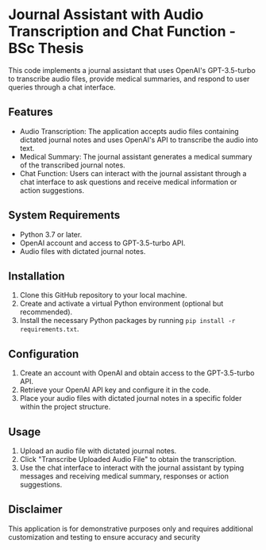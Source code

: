 # Journal Assistant with Audio Transcription and Chat Function - BSc Thesis

This code implements a journal assistant that uses OpenAI's GPT-3.5-turbo to transcribe audio files, provide medical summaries, and respond to user queries through a chat interface.

## Features

- Audio Transcription: The application accepts audio files containing dictated journal notes and uses OpenAI's API to transcribe the audio into text.
- Medical Summary: The journal assistant generates a medical summary of the transcribed journal notes.
- Chat Function: Users can interact with the journal assistant through a chat interface to ask questions and receive medical information or action suggestions.

## System Requirements

- Python 3.7 or later.
- OpenAI account and access to GPT-3.5-turbo API.
- Audio files with dictated journal notes.

## Installation

1. Clone this GitHub repository to your local machine.
2. Create and activate a virtual Python environment (optional but recommended).
3. Install the necessary Python packages by running `pip install -r requirements.txt`.

## Configuration

1. Create an account with OpenAI and obtain access to the GPT-3.5-turbo API.
2. Retrieve your OpenAI API key and configure it in the code.
3. Place your audio files with dictated journal notes in a specific folder within the project structure.

## Usage

1. Upload an audio file with dictated journal notes.
2. Click "Transcribe Uploaded Audio File" to obtain the transcription.
3. Use the chat interface to interact with the journal assistant by typing messages and receiving medical summary, responses or action suggestions.

## Disclaimer

This application is for demonstrative purposes only and requires additional customization and testing to ensure accuracy and security
